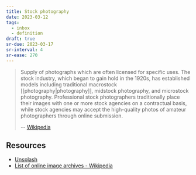 ```yaml
---
title: Stock photography
date: 2023-03-12
tags:
  - inbox
  - definition
draft: true
sr-due: 2023-03-17
sr-interval: 4
sr-ease: 270
---
```


> Supply of photographs which are often licensed for specific uses. The stock
> industry, which began to gain hold in the 1920s, has established models
> including traditional macrostock [[photography|photography]],
> midstock photography, and microstock photography. Professional stock
> photographers traditionally place their images with one or more stock agencies
> on a contractual basis, while stock agencies may accept the high-quality
> photos of amateur photographers through online submission.
>
> -- [Wikipedia](https://en.wikipedia.org/wiki/Stock_photography)

## Resources

- [Unsplash](https://unsplash.com/)
- [List of online image archives - Wikipedia](https://en.wikipedia.org/wiki/List_of_online_image_archives)
